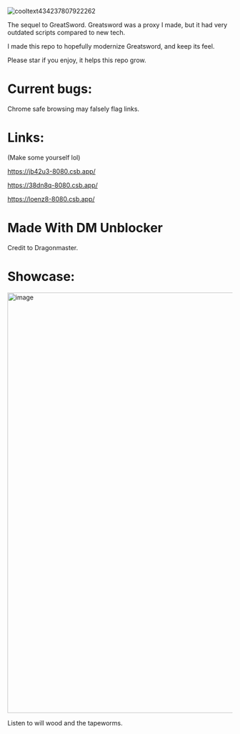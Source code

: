 ![cooltext434237807922262](https://user-images.githubusercontent.com/119009502/233846585-d725d79c-6e1a-4b29-b2be-3f247ed6d9e5.png)

The sequel to GreatSword. Greatsword was a proxy I made, but it had very outdated scripts compared to new tech. 

I made this repo to hopefully modernize Greatsword, and keep its feel.

Please star if you enjoy, it helps this repo grow.
# Current bugs:
Chrome safe browsing may falsely flag links.
# Links:

(Make some yourself lol)

https://jb42u3-8080.csb.app/

https://38dn8q-8080.csb.app/

https://loenz8-8080.csb.app/


# Made With DM Unblocker

Credit to Dragonmaster.

# Showcase:

<img width="941" alt="image" src="https://user-images.githubusercontent.com/119009502/234257963-b32e4981-d77a-420b-b45a-36e322319a03.png">

Listen to will wood and the tapeworms.

